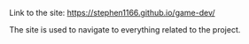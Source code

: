Link to the site:
https://stephen1166.github.io/game-dev/ 

The site is used to navigate to everything related to the project.
